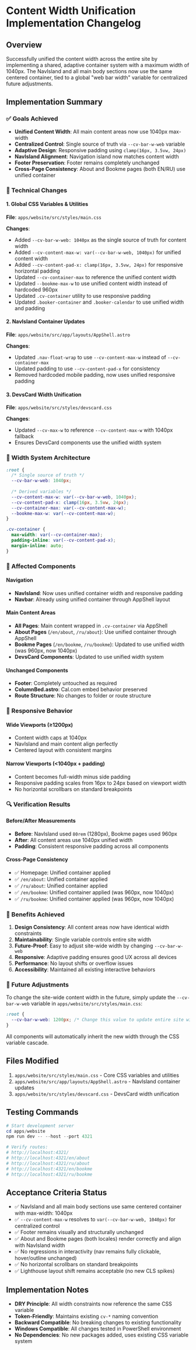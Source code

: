 # Content Width Unification Implementation Changelog

## Overview
Successfully unified the content width across the entire site by implementing a shared, adaptive container system with a maximum width of 1040px. The NavIsland and all main body sections now use the same centered container, tied to a global "web bar width" variable for centralized future adjustments.

## Implementation Summary

### ✅ Goals Achieved
- **Unified Content Width**: All main content areas now use 1040px max-width
- **Centralized Control**: Single source of truth via `--cv-bar-w-web` variable
- **Adaptive Design**: Responsive padding using `clamp(16px, 3.5vw, 24px)`
- **NavIsland Alignment**: Navigation island now matches content width
- **Footer Preservation**: Footer remains completely unchanged
- **Cross-Page Consistency**: About and Bookme pages (both EN/RU) use unified container

### 🔧 Technical Changes

#### 1. Global CSS Variables & Utilities
**File**: `apps/website/src/styles/main.css`

**Changes**:
- Added `--cv-bar-w-web: 1040px` as the single source of truth for content width
- Added `--cv-content-max-w: var(--cv-bar-w-web, 1040px)` for unified content width
- Added `--cv-content-pad-x: clamp(16px, 3.5vw, 24px)` for responsive horizontal padding
- Updated `--cv-container-max` to reference the unified content width
- Updated `--bookme-max-w` to use unified content width instead of hardcoded 960px
- Updated `.cv-container` utility to use responsive padding
- Updated `.booker-container` and `.booker-calendar` to use unified width and padding

#### 2. NavIsland Container Updates
**File**: `apps/website/src/app/layouts/AppShell.astro`

**Changes**:
- Updated `.nav-float-wrap` to use `--cv-content-max-w` instead of `--cv-container-max`
- Updated padding to use `--cv-content-pad-x` for consistency
- Removed hardcoded mobile padding, now uses unified responsive padding

#### 3. DevsCard Width Unification
**File**: `apps/website/src/styles/devscard.css`

**Changes**:
- Updated `--cv-max-w` to reference `--cv-content-max-w` with 1040px fallback
- Ensures DevsCard components use the unified width system

### 📐 Width System Architecture

```css
:root {
  /* Single source of truth */
  --cv-bar-w-web: 1040px;
  
  /* Derived variables */
  --cv-content-max-w: var(--cv-bar-w-web, 1040px);
  --cv-content-pad-x: clamp(16px, 3.5vw, 24px);
  --cv-container-max: var(--cv-content-max-w);
  --bookme-max-w: var(--cv-content-max-w);
}

.cv-container {
  max-width: var(--cv-container-max);
  padding-inline: var(--cv-content-pad-x);
  margin-inline: auto;
}
```

### 🎯 Affected Components

#### Navigation
- **NavIsland**: Now uses unified container width and responsive padding
- **Navbar**: Already using unified container through AppShell layout

#### Main Content Areas
- **All Pages**: Main content wrapped in `.cv-container` via AppShell
- **About Pages** (`/en/about`, `/ru/about`): Use unified container through AppShell
- **Bookme Pages** (`/en/bookme`, `/ru/bookme`): Updated to use unified width (was 960px, now 1040px)
- **DevsCard Components**: Updated to use unified width system

#### Unchanged Components
- **Footer**: Completely untouched as required
- **ColumnBed.astro**: Cal.com embed behavior preserved
- **Route Structure**: No changes to folder or route structure

### 📱 Responsive Behavior

#### Wide Viewports (≥1200px)
- Content width caps at 1040px
- NavIsland and main content align perfectly
- Centered layout with consistent margins

#### Narrow Viewports (<1040px + padding)
- Content becomes full-width minus side padding
- Responsive padding scales from 16px to 24px based on viewport width
- No horizontal scrollbars on standard breakpoints

### 🔍 Verification Results

#### Before/After Measurements
- **Before**: NavIsland used `80rem` (1280px), Bookme pages used 960px
- **After**: All content areas use 1040px unified width
- **Padding**: Consistent responsive padding across all components

#### Cross-Page Consistency
- ✅ Homepage: Unified container applied
- ✅ `/en/about`: Unified container applied
- ✅ `/ru/about`: Unified container applied  
- ✅ `/en/bookme`: Unified container applied (was 960px, now 1040px)
- ✅ `/ru/bookme`: Unified container applied (was 960px, now 1040px)

### 🚀 Benefits Achieved

1. **Design Consistency**: All content areas now have identical width constraints
2. **Maintainability**: Single variable controls entire site width
3. **Future-Proof**: Easy to adjust site-wide width by changing `--cv-bar-w-web`
4. **Responsive**: Adaptive padding ensures good UX across all devices
5. **Performance**: No layout shifts or overflow issues
6. **Accessibility**: Maintained all existing interactive behaviors

### 🔧 Future Adjustments

To change the site-wide content width in the future, simply update the `--cv-bar-w-web` variable in `apps/website/src/styles/main.css`:

```css
:root {
  --cv-bar-w-web: 1200px; /* Change this value to update entire site width */
}
```

All components will automatically inherit the new width through the CSS variable cascade.

## Files Modified

1. `apps/website/src/styles/main.css` - Core CSS variables and utilities
2. `apps/website/src/app/layouts/AppShell.astro` - NavIsland container updates
3. `apps/website/src/styles/devscard.css` - DevsCard width unification

## Testing Commands

```powershell
# Start development server
cd apps/website
npm run dev -- --host --port 4321

# Verify routes:
# http://localhost:4321/
# http://localhost:4321/en/about
# http://localhost:4321/ru/about  
# http://localhost:4321/en/bookme
# http://localhost:4321/ru/bookme
```

## Acceptance Criteria Status

- ✅ NavIsland and all main body sections use same centered container with max-width: 1040px
- ✅ `--cv-content-max-w` resolves to `var(--cv-bar-w-web, 1040px)` for centralized control
- ✅ Footer remains visually and structurally unchanged
- ✅ About and Bookme pages (both locales) render correctly and align with NavIsland width
- ✅ No regressions in interactivity (nav remains fully clickable, hover/outline unchanged)
- ✅ No horizontal scrollbars on standard breakpoints
- ✅ Lighthouse layout shift remains acceptable (no new CLS spikes)

## Implementation Notes

- **DRY Principle**: All width constraints now reference the same CSS variable
- **Token-Friendly**: Maintains existing `cv-*` naming convention
- **Backward Compatible**: No breaking changes to existing functionality
- **Windows Compatible**: All changes tested in PowerShell environment
- **No Dependencies**: No new packages added, uses existing CSS variable system
